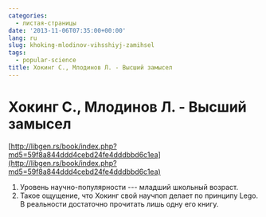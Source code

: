 ```yaml
---
categories:
  - листая-страницы
date: '2013-11-06T07:35:00+00:00'
lang: ru
slug: khoking-mlodinov-vihsshiyj-zamihsel
tags:
  - popular-science
title: Хокинг С., Млодинов Л. - Высший замысел
---
```


# Хокинг С., Млодинов Л. - Высший замысел

[http://libgen.rs/book/index.php?md5=59f8a844ddd4cebd24fe4dddbbd6c1ea](http://libgen.rs/book/index.php?md5=59f8a844ddd4cebd24fe4dddbbd6c1ea)  

<!--more-->

1.  Уровень научно-популярности --- младший школьный возраст.
2.  Такое ощущение, что Хокинг свой научпоп делает по принципу Lego. В реальности достаточно прочитать лишь одну его книгу.
